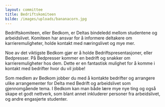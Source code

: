 ```yaml
---
layout: committee
title: Bedriftskomiteen
bilde: /images/uploads/bananacorn.jpg
---
```

Bedriftskomiteen, eller Bedkom, er Deltas bindeledd mellom studentene og arbeidslivet. Komiteen har ansvar for å informere deltakere om karrieremuligheter, holde kontakt med næringslivet og mye mer. 

Noe av det viktigste Bedkom gjør er å holde Bedriftspresentasjoner, eller Bedpresser. På Bedpresser kommer en bedrift og snakker om karrieremuligheter hos dem. Dette er en fantastisk mulighet for å komme i kontakt med bedrifter hvor du vil jobbe! 

Som medlem av Bedkom jobber du med å kontakte bedrifter og arrangere ulike arrangementer for Delta med Bedrift og arbeidslivet som gjennomgående tema. I Bedkom kan man både lære mye nye ting og også skape et godt nettverk, som blant annet inkluderer personer fra arbeidslivet, og andre engasjerte studenter.